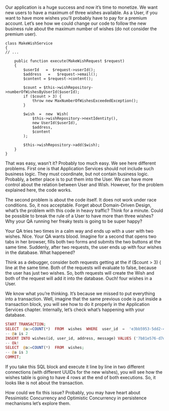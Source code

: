 

Our application is a huge success and now it’s time to monetize. We want new users to have a maximum of three wishes available. As a User, if you want to have more wishes you’ll probably have to pay for a premium account. Let’s see how we could change our code to follow the new business rule about the maximum number of wishes \(do not consider the premium user\).





```
class MakeWishService
{
// ...

    public function execute(MakeWishRequest $request)
    {
        $userId   =  $request->userId();
        $address   =   $request->email();
        $content = $request->content();

        $count = $this->wishRepository->numberOfWishesByUserId($userId);
        if ($count > 3) {
            throw new MaxNumberOfWishesExceededException();
        }

        $wish  =  new  Wish(
            $this->wishRepository->nextIdentity(),
            new UserId($userId),
            $address,
            $content
        );

        $this->wishRepository->add($wish);
    }
}
```



That was easy, wasn’t it? Probably too much easy. We see here different problems. First one is that Application Services should not include such business logic. They must coordinate, but not contain business logic. Probably, a better place is to put them into the User. We can have more control about the relation between User and Wish. However, for the problem explained here, the code works.



The second problem is about the code itself. It does not work under race conditions. So, it nos acceptable. Forget about Domain-Driven Design, what’s the problem with this code in heavy traffic? Think for a minute. Could be possible to break the rule of a User to have more than three wishes? Why your QA running her freaky tests is going to be super happy?

Your QA tries two times in a calm way and ends up with a user with two wishes. Nice. Your QA wants blood. Imagine for a second that opens two tabs in her browser, fills both two forms and submits the two buttons at the same time. Suddenly, after two requests, the user ends up with four wishes in the database. What happened?

Think as a debugger, consider both requests getting at the if \($count &gt; 3\) { line at the same time. Both of the requests will evaluate to false, because the user has just two wishes. So, both requests will create the Wish and both of the request will add it into the database. Ouch! four wishes in a User.

We know what you’re thinking. It’s because we missed to put everything into a transaction. Well, imagine that the same previous code is put inside a transaction block, you will see how to do it properly in the Application Services chapter. Internally, let’s check what’s happening with your database.



```php
START TRANSACTION;
SELECT  @a:=COUNT(*)  FROM  wishes  WHERE  user_id  =  'e3bb5953-5dd2-4204-a8e8-3449ea8\ 88c40';
-- @a is 2
INSERT INTO wishes(id, user_id, address, message) VALUES ('7b81e576-d7dc-4736-a5\ 59-340961b7102a', 'e3bb5953-5dd2-4204-a8e8-3449ea888c40', 'mom@myfamily.com', 'I\ always love you!');
-- Ok!
SELECT  @a:=COUNT(*)  FROM  wishes;
-- @a is 3
COMMIT;
```



If you take this SQL block and execute it line by line in two different connections \(with different UUIDs for the new wishes\), you will see how the wishes table is going to have 4 rows at the end of both executions. So, it looks like is not about the transaction.

How could we fix this issue? Probably, you may have heart about Pessimistic Concurrency and Optimistic Concurrency in persistence mechanisms let’s explore them.



